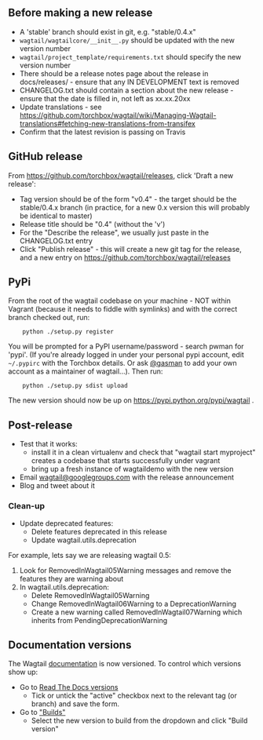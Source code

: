## Before making a new release

* A 'stable' branch should exist in git, e.g. "stable/0.4.x"
* `wagtail/wagtailcore/__init__.py` should be updated with the new version number
* `wagtail/project_template/requirements.txt` should specify the new version number
* There should be a release notes page about the release in docs/releases/ - ensure that any IN DEVELOPMENT text is removed
* CHANGELOG.txt should contain a section about the new release - ensure that the date is filled in, not left as xx.xx.20xx
* Update translations - see https://github.com/torchbox/wagtail/wiki/Managing-Wagtail-translations#fetching-new-translations-from-transifex
* Confirm that the latest revision is passing on Travis 

## GitHub release

From https://github.com/torchbox/wagtail/releases, click 'Draft a new release':

* Tag version should be of the form "v0.4" - the target should be the stable/0.4.x branch (in practice, for a new 0.x version this will probably be identical to master)
* Release title should be "0.4" (without the 'v')
* For the "Describe the release", we usually just paste in the CHANGELOG.txt entry
* Click "Publish release" - this will create a new git tag for the release, and a new entry on https://github.com/torchbox/wagtail/releases

## PyPi

From the root of the wagtail codebase on your machine - NOT within Vagrant (because it needs to fiddle with symlinks) and with the correct branch checked out, run:

        python ./setup.py register

You will be prompted for a PyPI username/password - search pwman for 'pypi'. (If you're already logged in under your personal pypi account, edit `~/.pypirc` with the Torchbox details. Or ask [@gasman](https://github.com/gasman) to add your own account as a maintainer of wagtail...). Then run:

        python ./setup.py sdist upload

The new version should now be up on https://pypi.python.org/pypi/wagtail .

## Post-release

* Test that it works:
    - install it in a clean virtualenv and check that "wagtail start myproject" creates a codebase that starts successfully under vagrant
    - bring up a fresh instance of wagtaildemo with the new version
* Email wagtail@googlegroups.com with the release announcement
* Blog and tweet about it

### Clean-up

* Update deprecated features:
    - Delete features deprecated in this release
    - Update wagtail.utils.deprecation

For example, lets say we are releasing wagtail 0.5:

1. Look for RemovedInWagtail05Warning messages and remove the features they are warning about
2. In wagtail.utils.deprecation:
    - Delete RemovedInWagtail05Warning
    - Change RemovedInWagtail06Warning to a DeprecationWarning
    - Create a new warning called RemovedInWagtail07Warning which inherits from PendingDeprecationWarning

## Documentation versions

The Wagtail [documentation](http://docs.wagtail.io) is now versioned. To control which versions show up:

* Go to [Read The Docs versions](https://readthedocs.org/dashboard/wagtail/versions/)
    - Tick or untick the "active" checkbox next to the relevant tag (or branch) and save the form.
* Go to ["Builds"](https://readthedocs.org/builds/wagtail/)
  - Select the new version to build from the dropdown and click "Build version"